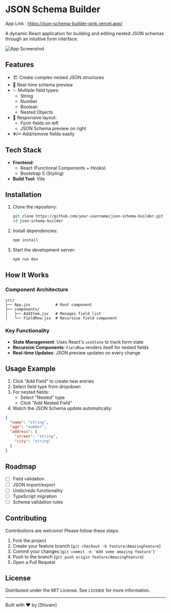 # JSON Schema Builder
App Link : https://json-schema-builder-pink.vercel.app/

A dynamic React application for building and editing nested JSON schemas through an intuitive form interface.

![App Screenshot](https://github.com/user-attachments/assets/b5be6286-e36d-418b-854a-863cc74a6b32)

## Features

- 🏗️ Create complex nested JSON structures
- 🔄 Real-time schema preview
- ✨ Multiple field types:
  - String
  - Number
  - Boolean
  - Nested Objects
- 📱 Responsive layout:
  - Form fields on left
  - JSON Schema preview on right
- ➕/➖ Add/remove fields easily

## Tech Stack

- **Frontend**:
  - React (Functional Components + Hooks)
  - Bootstrap 5 (Styling)
- **Build Tool**: Vite

## Installation

1. Clone the repository:
   ```bash
   git clone https://github.com/your-username/json-schema-builder.git
   cd json-schema-builder
   ```

2. Install dependencies:
   ```bash
   npm install
   ```

3. Start the development server:
   ```bash
   npm run dev
   ```

## How It Works

### Component Architecture

```
src/
├── App.jsx           # Root component
├── components/
│   ├── AddItem.jsx   # Manages field list
│   └── FieldRow.jsx  # Recursive field component
```

### Key Functionality

- **State Management**: Uses React's `useState` to track form state
- **Recursive Components**: `FieldRow` renders itself for nested fields
- **Real-time Updates**: JSON preview updates on every change

## Usage Example

1. Click "Add Field" to create new entries
2. Select field type from dropdown
3. For nested fields:
   - Select "Nested" type
   - Click "Add Nested Field"
4. Watch the JSON Schema update automatically:

```json
{
  "name": "string",
  "age": "number",
  "address": {
    "street": "string",
    "city": "string"
  }
}
```

## Roadmap

- [ ] Field validation
- [ ] JSON import/export
- [ ] Undo/redo functionality
- [ ] TypeScript migration
- [ ] Schema validation rules

## Contributing

Contributions are welcome! Please follow these steps:

1. Fork the project
2. Create your feature branch (`git checkout -b feature/AmazingFeature`)
3. Commit your changes (`git commit -m 'Add some amazing feature'`)
4. Push to the branch (`git push origin feature/AmazingFeature`)
5. Open a Pull Request

## License

Distributed under the MIT License. See `LICENSE` for more information.

---

Built with ❤️ by [Shivam]
```
